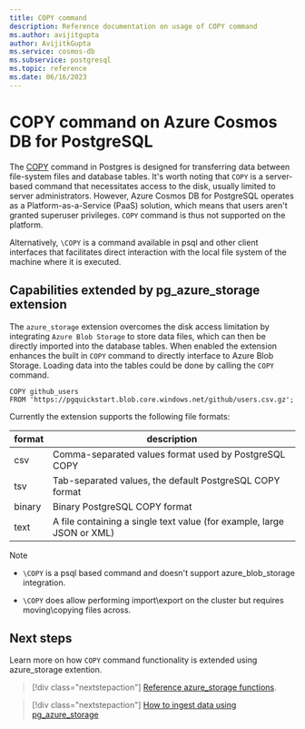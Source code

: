 ```yaml
---
title: COPY command
description: Reference documentation on usage of COPY command
ms.author: avijitgupta
author: AvijitkGupta
ms.service: cosmos-db
ms.subservice: postgresql
ms.topic: reference
ms.date: 06/16/2023
---
```


# COPY command on Azure Cosmos DB for PostgreSQL

The [COPY](https://www.postgresql.org/docs/current/sql-copy.html) command in Postgres is designed for transferring data between file-system files and database tables. It's worth noting that `COPY` is a server-based command that necessitates access to the disk, usually limited to server administrators. However, Azure Cosmos DB for PostgreSQL operates as a Platform-as-a-Service (PaaS) solution, which means that users aren't granted superuser privileges. `COPY` command is thus not supported on the platform.

Alternatively, `\COPY` is a command available in psql and other client interfaces that facilitates direct interaction with the local file system of the machine where it is executed.

## Capabilities extended by pg_azure_storage extension

The `azure_storage` extension overcomes the disk access limitation by integrating `Azure Blob Storage` to store data files, which can then be directly imported into the database tables. When enabled the extension enhances the built in `COPY` command to directly interface to Azure Blob Storage.
Loading data into the tables could be done by calling the `COPY` command.

```postgresql
COPY github_users
FROM 'https://pgquickstart.blob.core.windows.net/github/users.csv.gz';
```
Currently the extension supports the following file formats:

|format|description|
|------|-----------|
|csv|Comma-separated values format used by PostgreSQL COPY|
|tsv|Tab-separated values, the default PostgreSQL COPY format|
|binary|Binary PostgreSQL COPY format|
|text|A file containing a single text value (for example, large JSON or XML)|

> [!Note]
> * `\COPY` is a psql based command and doesn't support azure_blob_storage integration.
>
> * `\COPY` does allow performing import\export on the cluster but requires moving\copying files across.

## Next steps

Learn more on how `COPY` command functionality is extended using azure_storage extention.

> [!div class="nextstepaction"]
> [Reference azure_storage functions](reference-pg-azure-storage.md).

> [!div class="nextstepaction"]
> [How to ingest data using pg_azure_storage](howto-ingest-azure-blob-storage.md)